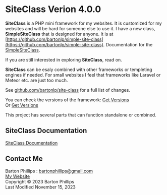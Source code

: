 # SiteClass Verion 4.0.0

**SiteClass** is a PHP mini framework for my websites. It is customized for my websites and will be hard for someone else to use it.
I have a new class, **SimpleSiteClass** that is designed for anyone. 
It is at [https://github.com/bartonlp/simple-site-class](https://github.com/bartonlp/simple-site-class). 
Documentation for the [SimpleSiteClass](https://bartonlp.github.io/simple-site-class/).

If you are still interested in exploring **SiteClass**, read on.

**SiteClass** can be esaly combined with other frameworks or templeting engines if needed. 
For small websites I feel that frameworks like Laravel or Meteor etc. are just too much.

See [github.com/bartonlp/site-class](https://github.com/bartonlp/site-class) for a full list of changes.

You can check the versions of the framework: [Get Versions](https://bartonphillips.com/articles/showVersions.php)  
Or [Get Versions](https://bartonlp.com/otherpages/getVersions.php)

This project has several parts that can function standalone or combined.  

## SiteClass Documentation 

[SiteClass Documentation](https://bartonlp.github.io/site-class)

## Contact Me

Barton Phillips : [bartonphillips@gmail.com](mailto://bartonphillips@gmail.com)  
[My Website](http://www.bartonphillips.com)  
Copyright &copy; 2023 Barton Phillips  
Last Modified November 15, 2023

